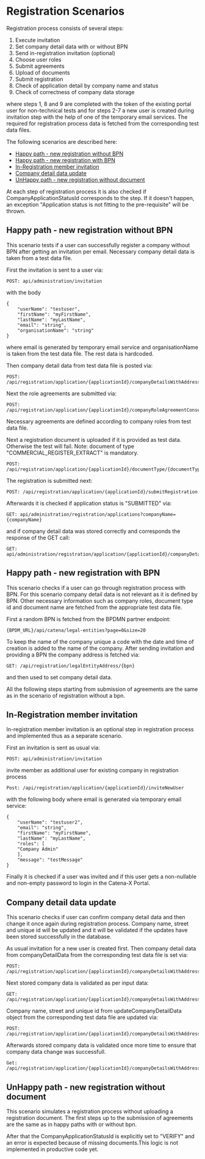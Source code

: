 ﻿# Registration Scenarios

Registration process consists of several steps:

1. Execute invitation
2. Set company detail data with or without BPN
3. Send in-registration invitation (optional)
4. Choose user roles
5. Submit agreements
6. Upload of documents
7. Submit registration
8. Check of application detail by company name and status
9. Check of correctness of company data storage

where steps 1, 8 and 9 are completed with the token of the existing portal user for non-technical tests and for steps
2-7 a new user is created during invitation step with the help of one of the temporary email services.
The required for registration process data is fetched from the corresponding test data files.

The following scenarios are described here:

- [Happy path - new registration without BPN](#happy-path---new-registration-without-bpn)
- [Happy path - new registration with BPN](#happy-path---new-registration-with-bpn)
- [In-Registration member invitation](#in-registration-member-invitation)
- [Company detail data update](#company-detail-data-update)
- [UnHappy path - new registration without document](#unhappy-path---new-registration-without-document)

At each step of registration process it is also checked if CompanyApplicationStatusId corresponds to the step. If it
doesn't happen, an exception "Application status is not fitting to the pre-requisite" will be thrown.

## Happy path - new registration without BPN

This scenario tests if a user can successfully register a company without BPN after getting an invitation per email.
Necessary company detail data is taken from a test data file.

First the invitation is sent to a user via:

```
POST: api/administration/invitation
```

with the body

```
{
    "userName": "testuser",
    "firstName": "myFirstName",
    "lastName": "myLastName",
    "email": "string",
    "organisationName": "string"
}
```

where email is generated by temporary email service and organisationName is taken from the test data file. The rest data
is hardcoded.

Then company detail data from test data file is posted via:

```
POST: /api/registration/application/{applicationId}/companyDetailsWithAddress
```

Next the role agreements are submitted via:

```
POST: /api/registration/application/{applicationId}/companyRoleAgreementConsents
```

Necessary agreements are defined according to company roles from test data file.

Next a registration document is uploaded if it is provided as test data. Otherwise the test will fail.
Note: document of type "COMMERCIAL_REGISTER_EXTRACT" is mandatory.

```
POST: /api/registration/application/{applicationId}/documentType/{documentTypeId}/documents
```

The registration is submitted next:

```
POST: /api/registration/application/{applicationId}/submitRegistration
```

Afterwards it is checked if application status is "SUBMITTED" via:

```
GET: api/administration/registration/applications?companyName={companyName}
```

and if company detail data was stored correctly and corresponds the response of the GET call:

```
GET: api/administration/registration/application/{applicationId}/companyDetailsWithAddress
```

## Happy path - new registration with BPN

This scenario checks if a user can go through registration process with BPN. For this scenario company detail data is not relevant as it is defined by BPN. Other necessary information such as company roles, document type id and document name are fetched from the appropriate test data file.

First a random BPN is fetched from the BPDMN partner endpoint:

```
{BPDM_URL}/api/catena/legal-entities?page=0&size=20
```

To keep the name of the company unique a code with the date and time of creation is added to the name of the company. After sending invitation and providing a BPN the company address is fetched
via:

```
GET: /api/registration/legalEntityAddress/{bpn}
```

and then used to set company detail data.

All the following steps starting from submission of agreements are the same as in the scenario of registration without a
bpn.

## In-Registration member invitation

In-registration member invitation is an optional step in registration process and implemented thus as a separate
scenario.

First an invitation is sent as usual via:

```
POST: api/administration/invitation
```

invite member as additional user for existing company in registration process

```
Post: /api/registration/application/{applicationId}/inviteNewUser
```

with the following body where email is generated via temporary email service:

```
{
    "userName": "testuser2",
    "email": "string",
    "firstName": "myFirstName",
    "lastName": "myLastName",
    "roles": [
    "Company Admin"
    ],
    "message": "testMessage"
}
```

Finally it is checked if a user was invited and if this user gets a non-nullable and non-empty password to login in the
Catena-X Portal.

## Company detail data update

This scenario checks if user can confirm company detail data and then change it once again during registration process.
Company name, street and unique id will be updated and it will be validated if the updates have been stored successfully
in the database.

As usual invitation for a new user is created first. Then company detail data from companyDetailData from the
corresponding test data file is set via:

```
POST: /api/registration/application/{applicationId}/companyDetailsWithAddress
```

Next stored company data is validated as per input data:

```
GET: /api/registration/application/{applicationId}/companyDetailsWithAddress
```

Company name, street and unique id from updateCompanyDetailData object from the corresponding test data file are updated
via:

```
POST: /api/registration/application/{applicationId}/companyDetailsWithAddress
```

Afterwards stored company data is validated once more time to ensure that company data change was successfull.

```
Get: /api/registration/application/{applicationId}/companyDetailsWithAddress
```

## UnHappy path - new registration without document

This scenario simulates a registration process without uploading a registration document. The first steps up to the
submission of agreements are the same as in happy paths with or without bpn.

After that the CompanyApplicationStatusId is explicitly set to "VERIFY" and an error is expected because of missing
documents.This logic is not implemented in productive code yet.
